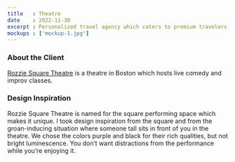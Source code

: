 ```yaml
---
title   : Theatre
date    : 2022-11-30
excerpt : Personalized travel agency which caters to premium travelers uses whimsy and fun to set up favorable expectations.
mockups : ['mockup-1.jpg'] 
---
```


### About the Client

[Rozzie Square Theatre](http://www.rozziesquaretheater.com) is a theatre in Boston which hosts live comedy and improv classes.

### Design Inspiration

Rozzie Square Theatre is named for the square performing space which makes it unique. I took design inspiration from the square and from the groan-inducing situation where someone tall sits in front of you in the theatre. We chose the colors purple and black for their rich qualities, but not bright luminescence. You don’t want distractions from the performance while you’re enjoying it.
